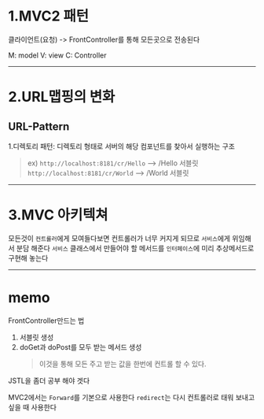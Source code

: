 # 1.MVC2 패턴

클라이언트(요청) -> FrontController를 통해 모든곳으로 전송된다

M: model
V: view
C: Controller

---

# 2.URL맵핑의 변화

## URL-Pattern

1.디렉토리 패턴: 디렉토리 형태로 서버의 해당 컴포넌트를 찾아서 실행하는 구조

> ex)
> `http://localhost:8181/cr/Hello` --> /Hello 서블릿
> `http://localhost:8181/cr/World` --> /World 서블릿

---

# 3.MVC 아키텍쳐

모든것이 `컨트롤러`에게 모여들다보면 컨트롤러가 너무 커지게 되므로
`서비스`에게 위임해서 분담 해준다
`서비스` 클래스에서 만들어야 할 메서드를 `인터페이스`에 미리 추상메서드로 구현해 놓는다

---

# memo

FrontController만드는 법

1. 서블릿 생성
2. doGet과 doPost를 모두 받는 메서드 생성
   > 이것을 통해 모든 주고 받는 값을 한번에 컨트롤 할 수 있다.

JSTL을 좀더 공부 해야 겟다

MVC2에서는 `Forward`를 기본으로 사용한다
`redirect`는 다시 컨트롤러로 태워 보내고 싶을 때 사용한다
